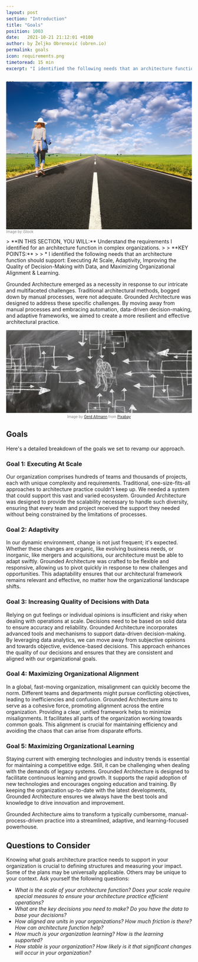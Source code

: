 ```yaml
---
layout: post
section: "Introduction"
title: "Goals"
position: 1003
date:   2021-10-21 21:12:01 +0100
author: by Željko Obrenović (obren.io)
permalink: goals
icon: requirements.png
timetoread: 15 min
excerpt: "I identified the following needs that an architecture function should support: Executing At Scale, Adaptivity, Improving the Quality of Decision-Making with Data, and Maximizing Organizational Alignment & Learning."

---
```

<img style="margin-top: -20px; width: 100%; height: 400px; object-fit: cover" 
     src="assets/images/arch/iStock-462294849.jpg">
<div style="font-size: 70%; margin-top: -16px; color: grey; margin-bottom: 12px">
Image by iStock
</div>
> **IN THIS SECTION, YOU WILL:** Understand the requirements I identified for an architecture function in complex organizations.
>
> **KEY POINTS:**
>
> * I identified the following needs that an architecture function should support: Executing At Scale, Adaptivity, Improving the Quality of Decision-Making with Data, and Maximizing Organizational Alignment & Learning.
<style>
 .quote {
     border-left: 8px solid #d9ead3;
     padding-left: 36px;
     margin-top: 30px;
     margin-bottom: 40px;
     font-size: 130%;
     font-style: normal;
     color:#888;
 }
    @media only screen and (max-width: 768px) {
        [class="quote"] {
            display: none;
        }
    }
</style>

<br>

Grounded Architecture emerged as a necessity in response to our intricate and multifaceted challenges. Traditional architectural methods, bogged down by manual processes, were not adequate. Grounded Architecture was designed to address these specific challenges. By moving away from manual processes and embracing automation, data-driven decision-making, and adaptive frameworks, we aimed to create a more resilient and effective architectural practice. 


![](assets/images/stress-gc7a712a2f_1920.jpg)
<div style="text-align: center; font-size: 70%; color: grey; margin-bottom: 12px; margin-top: -12px;">
Image by <a href="https://pixabay.com/users/geralt-9301/?utm_source=link-attribution&amp;utm_medium=referral&amp;utm_campaign=image&amp;utm_content=7446584">Gerd Altmann</a> from <a href="https://pixabay.com//?utm_source=link-attribution&amp;utm_medium=referral&amp;utm_campaign=image&amp;utm_content=7446584">Pixabay</a>
</div>

## Goals

Here's a detailed breakdown of the goals we set to revamp our approach.

### Goal 1: Executing At Scale
Our organization comprises hundreds of teams and thousands of projects, each with unique complexity and requirements. Traditional, one-size-fits-all approaches to architecture practice couldn't keep up. We needed a system that could support this vast and varied ecosystem. Grounded Architecture was designed to provide the scalability necessary to handle such diversity, ensuring that every team and project received the support they needed without being constrained by the limitations of processes.

### Goal 2: Adaptivity
In our dynamic environment, change is not just frequent; it's expected. Whether these changes are organic, like evolving business needs, or inorganic, like mergers and acquisitions, our architecture must be able to adapt swiftly. Grounded Architecture was crafted to be flexible and responsive, allowing us to pivot quickly in response to new challenges and opportunities. This adaptability ensures that our architectural framework remains relevant and effective, no matter how the organizational landscape shifts.

### Goal 3: Increasing Quality of Decisions with Data
Relying on gut feelings or individual opinions is insufficient and risky when dealing with operations at scale. Decisions need to be based on solid data to ensure accuracy and reliability. Grounded Architecture incorporates advanced tools and mechanisms to support data-driven decision-making. By leveraging data analytics, we can move away from subjective opinions and towards objective, evidence-based decisions. This approach enhances the quality of our decisions and ensures that they are consistent and aligned with our organizational goals.

### Goal 4: Maximizing Organizational Alignment
In a global, fast-moving organization, misalignment can quickly become the norm. Different teams and departments might pursue conflicting objectives, leading to inefficiencies and confusion. Grounded Architecture aims to serve as a cohesive force, promoting alignment across the entire organization. Providing a clear, unified framework helps to minimize misalignments. It facilitates all parts of the organization working towards common goals. This alignment is crucial for maintaining efficiency and avoiding the chaos that can arise from disparate efforts.

### Goal 5: Maximizing Organizational Learning
Staying current with emerging technologies and industry trends is essential for maintaining a competitive edge. Still, it can be challenging when dealing with the demands of legacy systems. Grounded Architecture is designed to facilitate continuous learning and growth. It supports the rapid adoption of new technologies and encourages ongoing education and training. By keeping the organization up-to-date with the latest developments, Grounded Architecture ensures we always have the best tools and knowledge to drive innovation and improvement.

Grounded Architecture aims to transform a typically cumbersome, manual-process-driven practice into a streamlined, adaptive, and learning-focused powerhouse. 


## Questions to Consider

Knowing what goals architecture practice needs to support in your organization is crucial to defining structures and measuring your impact. Some of the plans may be universally applicable. Others may be unique to your context. Ask yourself the following questions:

* *What is the scale of your architecture function? Does your scale require special measures to ensure your architecture practice efficient operations?*
* *What are the key decisions you need to make? Do you have the data to base your decisions?*
* *How aligned are units in your organizations? How much friction is there? How can architecture function help?*
* *How much is your organization learning? How is the learning supported?*
* *How stable is your organization? How likely is it that significant changes will occur in your organization?* 
